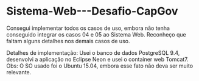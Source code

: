 # Sistema-Web---Desafio-CapGov
 Consegui implementar todos os casos de uso, embora não tenha conseguido integrar os casos 04 e 05 ao Sistema Web. Reconheço que faltam alguns detalhes nos demais casos de uso.

Detalhes de implementação:
Usei o banco de dados PostgreSQL 9.4, desenvolvi a aplicação no Eclipse Neon e usei o container web Tomcat7.
Obs: O SO usado foi o Ubuntu 15.04, embora esse fato não deva ser muito relevante.
